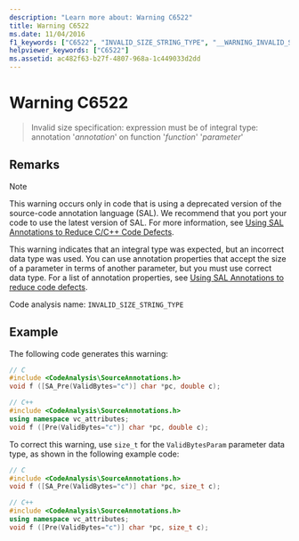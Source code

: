 ```yaml
---
description: "Learn more about: Warning C6522"
title: Warning C6522
ms.date: 11/04/2016
f1_keywords: ["C6522", "INVALID_SIZE_STRING_TYPE", "__WARNING_INVALID_SIZE_STRING_TYPE"]
helpviewer_keywords: ["C6522"]
ms.assetid: ac482f63-b27f-4807-968a-1c449033d2dd
---
```

# Warning C6522

> Invalid size specification: expression must be of integral type: annotation '*annotation*' on function '*function*' '*parameter*'

## Remarks

> [!NOTE]
> This warning occurs only in code that is using a deprecated version of the source-code annotation language (SAL). We recommend that you port your code to use the latest version of SAL. For more information, see [Using SAL Annotations to Reduce C/C++ Code Defects](../code-quality/using-sal-annotations-to-reduce-c-cpp-code-defects.md).

This warning indicates that an integral type was expected, but an incorrect data type was used. You can use annotation properties that accept the size of a parameter in terms of another parameter, but you must use correct data type. For a list of annotation properties, see [Using SAL Annotations to reduce code defects](using-sal-annotations-to-reduce-c-cpp-code-defects.md).

Code analysis name: `INVALID_SIZE_STRING_TYPE`

## Example

The following code generates this warning:

```cpp
// C
#include <CodeAnalysis\SourceAnnotations.h>
void f ([SA_Pre(ValidBytes="c")] char *pc, double c);

// C++
#include <CodeAnalysis\SourceAnnotations.h>
using namespace vc_attributes;
void f ([Pre(ValidBytes="c")] char *pc, double c);
```

To correct this warning, use `size_t` for the `ValidBytesParam` parameter data type, as shown in the following example code:

```cpp
// C
#include <CodeAnalysis\SourceAnnotations.h>
void f ([SA_Pre(ValidBytes="c")] char *pc, size_t c);

// C++
#include <CodeAnalysis\SourceAnnotations.h>
using namespace vc_attributes;
void f ([Pre(ValidBytes="c")] char *pc, size_t c);
```
